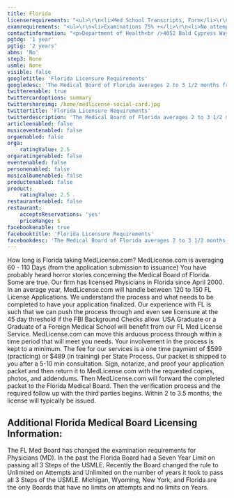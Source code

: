 ```yaml
---
title: Florida
licenserequirements: "<ul>\r\n<li>Med School Transcripts, Form</li>\r\n<li>Internship/Residency/Fellowship Form</li>\r\n<li>Current Privileges</li>\r\n<li>The DataBank Report</li>\r\n<li>All State Licenses (past/present)</li>\r\n<li>All National Examination Scores (USMLE/FLEX/NBME)</li>\r\n<li>ECFMG Certification</li>\r\n<li>AMA Profile</li>\r\n<li>FBI Background Check</li>\r\n</ul>"
examrequirements: "<ul>\r\n<li>Examinations 75% +</li>\r\n<li>No attempt limit- USMLE Step 3</li>\r\n<li>No year limit- USMLE</li>\r\n<li>1 year PGY for USA Grads</li>\r\n<li>2 years PGY for Non-USA Grads</li>\r\n<li>State Exam Accepted if Pre-1975</li>\r\n<li>No SPEX Exam Requirement</li>\r\n<li>Florida does not accept the Puerto Rico Licensure Exam</li>\r\n</ul>"
contactinformation: "<p>Department of Health<br />4052 Bald Cypress Way BIN #C03<br />Tallahassee, FL 32399<br />Phone: (850) 245-4131<br />Fax: (850) 488-9325</p>\r\n<p><a href=\"http://www.flboardofmedicine.gov/\">www.flboardofmedicine.gov</a></p>"
pgtdg: '1 year'
pgtig: '2 years'
abms: 'No'
step3: None
usmle: None
visible: false
googletitle: 'Florida Licensure Requirements'
googledesc: 'The Medical Board of Florida averages 2 to 3 1/2 months from the application submission to issuance. The FL Med Board has changed the examination requirements for Physicians and now allows Unlimited on Attempts and Unlimited on the number of years to pass all 3 Steps of the USMLE. '
twitterenable: true
twittercardoptions: summary
twittershareimg: /home/medlicense-social-card.jpg
twittertitle: 'Florida Licensure Requirements'
twitterdescription: 'The Medical Board of Florida averages 2 to 3 1/2 months from the application submission to issuance. The FL Med Board has changed the examination requirements for Physicians and now allows Unlimited on Attempts and Unlimited on the number of years to pass all 3 Steps of the USMLE. '
articleenabled: false
musiceventenabled: false
orgaenabled: false
orga:
    ratingValue: 2.5
orgaratingenabled: false
eventenabled: false
personenabled: false
musicalbumenabled: false
productenabled: false
product:
    ratingValue: 2.5
restaurantenabled: false
restaurant:
    acceptsReservations: 'yes'
    priceRange: $
facebookenable: true
facebooktitle: 'Florida Licensure Requirements'
facebookdesc: 'The Medical Board of Florida averages 2 to 3 1/2 months from the application submission to issuance. The FL Med Board has changed the examination requirements for Physicians and now allows Unlimited on Attempts and Unlimited on the number of years to pass all 3 Steps of the USMLE. '
---
```


<p>How long is Florida taking MedLicense.com? MedLicense.com is averaging 60 - 110 Days (from the application submission to issuance) You have probably heard horror stories concerning the Medical Board of Florida. Some are true. Our firm has licensed Physicians in Florida since April 2000. In an average year, MedLicense.com will handle between 120 to 150 FL License Applications. We understand the process and what needs to be completed to have your application finalized. Our experience with FL is such that we can push the process through and even see licensure at the 45 day threshold if the FBI Background Checks allow. USA Graduate or a Graduate of a Foreign Medical School will benefit from our FL Med License Service. MedLicense.com can move this arduous process through within a time period that will meet you needs. Your involvement in the process is kept to a minimum. The fee for our services is a one time payment of $599 (practicing) or $489 (in training) per State Process. Our packet is shipped to you after a 5-10 min consultation. Sign, notarize, and proof your application packet and then return it to MedLicense.com with the requested copies, photos, and addendums. Then MedLicense.com will forward the completed packet to the Florida Medical Board. Then the verification process and the required follow up with the third parties begins. Within 2 to 3.5 months, the license will typically be issued.</p>
<h2 id="mcetoc_1cdq7k9mb1">Additional Florida Medical Board Licensing Information:</h2>
<p>The FL Med Board has changed the examination requirements for Physicians (MD). In the past the Florida Board had a Seven Year Limit on passing all 3 Steps of the USMLE. Recently the Board changed the rule to Unlimited on Attempts and Unlimited on the number of years it took to pass all 3 Steps of the USMLE. Michigan, Wyoming, New York, and Florida are the only Boards that have no limits on attempts and no limits on Years.</p>